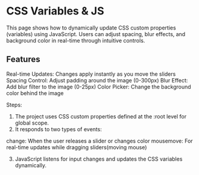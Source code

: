 # CSS Variables & JS

This page shows how to dynamically update CSS custom properties (variables) using JavaScript. Users can adjust spacing, blur effects, and background color in real-time through intuitive controls.

## Features

Real-time Updates: Changes apply instantly as you move the sliders
Spacing Control: Adjust padding around the image (0-300px)
Blur Effect: Add blur filter to the image (0-25px)
Color Picker: Change the background color behind the image

Steps:

1. The project uses CSS custom properties defined at the :root level for global scope.
2.  It responds to two types of events:

change: When the user releases a slider or changes color
mousemove: For real-time updates while dragging sliders(moving mouse)

3. JavaScript listens for input changes and updates the CSS variables dynamically.